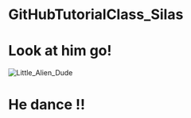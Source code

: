 # GitHubTutorialClass_Silas
# Look at him go!
![Little_Alien_Dude](https://github.com/joshuamorriss/GitHubTutorialClass_Silas/blob/main/funky%20dance%20moves%20alien.gif?raw=true)

# He dance !!
